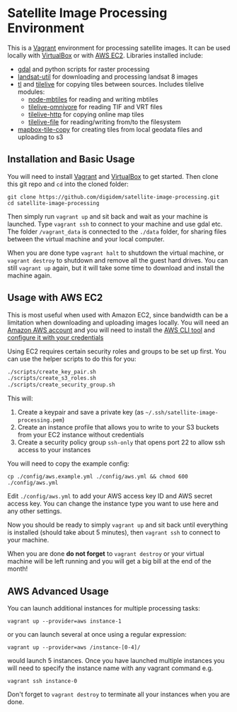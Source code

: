 # Satellite Image Processing Environment

This is a [Vagrant](https://www.vagrantup.com) environment for processing satellite images. It can be used locally with [VirtualBox](https://www.virtualbox.org) or with [AWS EC2](https://aws.amazon.com/ec2/). Libraries installed include:

- [gdal](http://www.gdal.org) and python scripts for raster processing
- [landsat-util](https://github.com/developmentseed/landsat-util) for downloading and processing landsat 8 images
- [tl](https://github.com/mojodna/tl) and [tilelive](https://github.com/mapbox/tilelive) for copying tiles between sources. Includes tilelive modules:
  + [node-mbtiles](https://github.com/mapbox/node-mbtiles) for reading and writing mbtiles
  + [tilelive-omnivore](https://github.com/mapbox/tilelive-omnivore) for reading TIF and VRT files
  + [tilelive-http](https://github.com/mojodna/tilelive-http) for copying online map tiles
  + [tilelive-file](https://github.com/mapbox/tilelive-file) for reading/writing from/to the filesystem
- [mapbox-tile-copy](https://github.com/mapbox/mapbox-tile-copy) for creating tiles from local geodata files and uploading to s3

## Installation and Basic Usage

You will need to install [Vagrant](https://www.vagrantup.com/downloads.html) and [VirtualBox](https://www.virtualbox.org/wiki/Downloads) to get started. Then clone this git repo and `cd` into the cloned folder:

```
git clone https://github.com/digidem/satellite-image-processing.git
cd satellite-image-processing
```

Then simply run `vagrant up` and sit back and wait as your machine is launched. Type `vagrant ssh` to connect to your machine and use gdal etc. The folder `/vagrant_data` is connected to the `./data` folder, for sharing files between the virtual machine and your local computer.

When you are done type `vagrant halt` to shutdown the virtual machine, or `vagrant destroy` to shutdown and remove all the guest hard drives. You can still `vagrant up` again, but it will take some time to download and install the machine again.

## Usage with AWS EC2

This is most useful when used with Amazon EC2, since bandwidth can be a limitation when downloading and uploading images locally. You will need an [Amazon AWS account](https://aws.amazon.com/free/) and you will need to install the [AWS CLI tool](http://docs.aws.amazon.com/cli/latest/userguide/installing.html) and [configure it with your credentials](http://docs.aws.amazon.com/cli/latest/userguide/cli-chap-getting-started.html#cli-quick-configuration)

Using EC2 requires certain security roles and groups to be set up first. You can use the helper scripts to do this for you:

```sh
./scripts/create_key_pair.sh
./scripts/create_s3_roles.sh
./scripts/create_security_group.sh
```

This will:

1. Create a keypair and save a private key (as `~/.ssh/satellite-image-processing.pem`)
2. Create an instance profile that allows you to write to your S3 buckets from your EC2 instance without credentials
3. Create a security policy group `ssh-only` that opens port 22 to allow ssh access to your instances

You will need to copy the example config:

```
cp ./config/aws.example.yml ./config/aws.yml && chmod 600 ./config/aws.yml
```
Edit `./config/aws.yml` to add your AWS access key ID and AWS secret access key. You can change the instance type you want to use here and any other settings.

Now you should be ready to simply `vagrant up` and sit back until everything is installed (should take about 5 minutes), then `vagrant ssh` to connect to your machine.

When you are done **do not forget** to `vagrant destroy` or your virtual machine will be left running and you will get a big bill at the end of the month!

## AWS Advanced Usage

You can launch additional instances for multiple processing tasks:

```
vagrant up --provider=aws instance-1
```

or you can launch several at once using a regular expression:

```
vagrant up --provider=aws /instance-[0-4]/
```

would launch 5 instances. Once you have launched multiple instances you will need to specify the instance name with any vagrant command e.g.

```
vagrant ssh instance-0
```

Don't forget to `vagrant destroy` to terminate all your instances when you are done.

